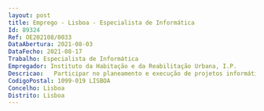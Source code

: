 ```yaml
--- 
layout: post
title: Emprego - Lisboa - Especialista de Informática
Id: 89324
Ref: OE202108/0033
DataAbertura: 2021-08-03
DataFecho: 2021-08-17
Trabalho: Especialista de Informática
Empregador: Instituto da Habitação e da Reabilitação Urbana, I.P.
Descricao:   Participar no planeamento e execução de projetos informáticos de infraestruturas tecnológicas   Apoiar na definição das políticas e planos de monitorização   Análise de requisitos e desenvolvimento de projetos técnicos de suporte aos sistemas de informação da organização   Assegurar a instalação, configuração, gestão e administração de sistemas Windows e Linux, virtualização, armazenamento, salvaguarda e reposição de dados e gestão de redes de dados   Assegurar a aplicação dos mecanismos de acesso, segurança, confidencialidade e integridade da informação   Assegurar a administração de portais e aplicações   Executar e controlar a passagem nos vários ambientes (produção, qualidade, desenvolvimento) das entregas, definir planos de rollback e executar testes   Domínio de tecnologias de bases de dados relacionais   Assistência e apoio ao Utilizador (Equipa 2.ª Linha   Helpdesk)   Apoio na administração, gestão da infraestrutura tecnológica e apoio ao utilizador, nas seguintes áreas      . Sistemas operativos Opensource (Oracle Linux e Redhat), Microsoft Windows Server, Microsoft        Windows      . Instalação, configuração e troubleshooting de equipamentos ativos de rede (routers, switches e access        points)      . Assegurar o diagnóstico e reporting e controlo de avarias dos equipamentos.
CodigoPostal: 1099-019 LISBOA
Concelho: Lisboa
Distrito: Lisboa
--- 
```

